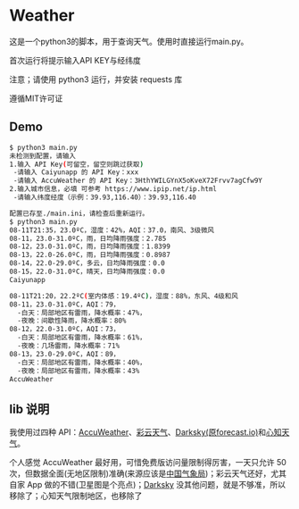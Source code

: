 # Weather

这是一个python3的脚本，用于查询天气。使用时直接运行main.py。

首次运行将提示输入API KEY与经纬度

注意；请使用 python3 运行，并安装 requests 库

遵循MIT许可证

## Demo

``` bash
$ python3 main.py
未检测到配置，请输入
1.输入 API Key(可留空，留空则跳过获取)
 -请输入 Caiyunapp 的 API Key：xxx
 -请输入 AccuWeather 的 API Key：3HthYWILGYnX5oKveX72Frvv7agCfw9Y
2.输入城市信息，必填 可参考 https://www.ipip.net/ip.html
 -请输入纬度经度（示例：39.93,116.40）：39.93,116.40

配置已存至./main.ini，请检查后重新运行。
$ python3 main.py
08-11T21:35，23.0ºC，湿度：42%，AQI：37.0，南风、3级微风
08-11，23.0-31.0ºC，雨，日均降雨强度：2.785
08-12，23.0-31.0ºC，雨，日均降雨强度：1.8399
08-13，22.0-26.0ºC，雨，日均降雨强度：0.8987
08-14，22.0-29.0ºC，多云，日均降雨强度：0.0
08-15，22.0-31.0ºC，晴天，日均降雨强度：0.0
Caiyunapp

08-11T21:20，22.2ºC(室内体感：19.4ºC)，湿度：88%，东风、4级和风
08-11，23.0-31.0ºC，AQI：79，
  -白天：局部地区有雷雨，降水概率：47%，
  -夜晚：间歇性降雨，降水概率：80%
08-12，22.0-31.0ºC，AQI：73，
  -白天：局部地区有雷雨，降水概率：61%，
  -夜晚：几场雷雨，降水概率：71%
08-13，23.0-29.0ºC，AQI：89，
  -白天：局部地区有雷雨，降水概率：40%，
  -夜晚：局部地区有雷雨，降水概率：43%
AccuWeather

```

## lib 说明

我使用过四种 API：[AccuWeather](https://developer.accuweather.com/packages)、[彩云天气](https://www.caiyunapp.com/dev_center/regist.html)、[Darksky(原forecast.io)](https://darksky.net/dev)和[心知天气](https://www.seniverse.com/pricing)。

个人感觉 AccuWeather 最好用，可惜免费版访问量限制得厉害，一天只允许 50 次，但数据全面(无地区限制)准确(来源应该是[中国气象局](https://baike.baidu.com/item/华风集团))；彩云天气还好，尤其自家 App 做的不错(卫星图是个亮点)；[Darksky](https://darksky.net/forecast/) 没其他问题，就是不够准，所以移除了；心知天气限制地区，也移除了